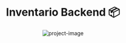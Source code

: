 <h1 id="title" align="center">Inventario Backend 📦</h1>

<p align="center"><img src="https://socialify.git.ci/Team-Aura/inventario_backend/image?language=1&logo=https%3A%2F%2Favatars.githubusercontent.com%2Fu%2F32526215%3Fs%3D400%26u%3Ddbad7f797057466628e8fe7144d47291a388793b%26v%3D4&name=1&owner=1&pattern=Floating%20Cogs&theme=Light" alt="project-image"></p>
